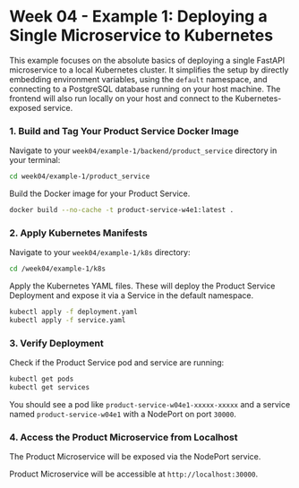 # Week 04 - Example 1: Deploying a Single Microservice to Kubernetes

This example focuses on the absolute basics of deploying a single FastAPI microservice to a local Kubernetes cluster. It simplifies the setup by directly embedding environment variables, using the `default` namespace, and connecting to a PostgreSQL database running on your host machine. The frontend will also run locally on your host and connect to the Kubernetes-exposed service.

### 1. Build and Tag Your Product Service Docker Image

Navigate to your `week04/example-1/backend/product_service` directory in your terminal:

```bash
cd week04/example-1/product_service
```

Build the Docker image for your Product Service.

```bash
docker build --no-cache -t product-service-w4e1:latest .
```

### 2. Apply Kubernetes Manifests

Navigate to your `week04/example-1/k8s` directory:

```bash
cd /week04/example-1/k8s
```

Apply the Kubernetes YAML files. These will deploy the Product Service Deployment and expose it via a Service in the default namespace.

```bash
kubectl apply -f deployment.yaml
kubectl apply -f service.yaml
```

### 3. Verify Deployment

Check if the Product Service pod and service are running:

```bash
kubectl get pods
kubectl get services
```

You should see a pod like `product-service-w04e1-xxxxx-xxxxx` and a service named `product-service-w04e1` with a NodePort on port `30000`.

### 4. Access the Product Microservice from Localhost

The Product Microservice will be exposed via the NodePort service.

Product Microservice will be accessible at `http://localhost:30000`.
